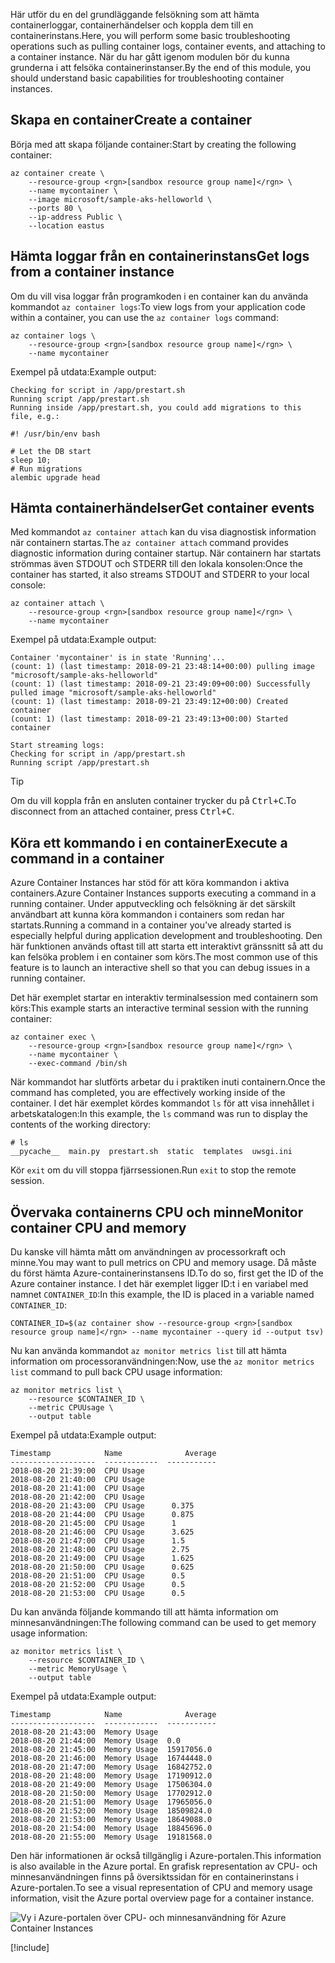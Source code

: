 <span data-ttu-id="91993-101">Här utför du en del grundläggande felsökning som att hämta containerloggar, containerhändelser och koppla dem till en containerinstans.</span><span class="sxs-lookup"><span data-stu-id="91993-101">Here, you will perform some basic troubleshooting operations such as pulling container logs, container events, and attaching to a container instance.</span></span> <span data-ttu-id="91993-102">När du har gått igenom modulen bör du kunna grunderna i att felsöka containerinstanser.</span><span class="sxs-lookup"><span data-stu-id="91993-102">By the end of this module, you should understand basic capabilities for troubleshooting container instances.</span></span>

## <a name="create-a-container"></a><span data-ttu-id="91993-103">Skapa en container</span><span class="sxs-lookup"><span data-stu-id="91993-103">Create a container</span></span>

<span data-ttu-id="91993-104">Börja med att skapa följande container:</span><span class="sxs-lookup"><span data-stu-id="91993-104">Start by creating the following container:</span></span> 

```azurecli
az container create \
    --resource-group <rgn>[sandbox resource group name]</rgn> \
    --name mycontainer \
    --image microsoft/sample-aks-helloworld \
    --ports 80 \
    --ip-address Public \
    --location eastus
```

## <a name="get-logs-from-a-container-instance"></a><span data-ttu-id="91993-105">Hämta loggar från en containerinstans</span><span class="sxs-lookup"><span data-stu-id="91993-105">Get logs from a container instance</span></span>

<span data-ttu-id="91993-106">Om du vill visa loggar från programkoden i en container kan du använda kommandot `az container logs`:</span><span class="sxs-lookup"><span data-stu-id="91993-106">To view logs from your application code within a container, you can use the `az container logs` command:</span></span>

```azurecli
az container logs \
    --resource-group <rgn>[sandbox resource group name]</rgn> \
    --name mycontainer
```

<span data-ttu-id="91993-107">Exempel på utdata:</span><span class="sxs-lookup"><span data-stu-id="91993-107">Example output:</span></span>

```output
Checking for script in /app/prestart.sh
Running script /app/prestart.sh
Running inside /app/prestart.sh, you could add migrations to this file, e.g.:

#! /usr/bin/env bash

# Let the DB start
sleep 10;
# Run migrations
alembic upgrade head
```

## <a name="get-container-events"></a><span data-ttu-id="91993-108">Hämta containerhändelser</span><span class="sxs-lookup"><span data-stu-id="91993-108">Get container events</span></span>

<span data-ttu-id="91993-109">Med kommandot `az container attach` kan du visa diagnostisk information när containern startas.</span><span class="sxs-lookup"><span data-stu-id="91993-109">The `az container attach` command provides diagnostic information during container startup.</span></span> <span data-ttu-id="91993-110">När containern har startats strömmas även STDOUT och STDERR till den lokala konsolen:</span><span class="sxs-lookup"><span data-stu-id="91993-110">Once the container has started, it also streams STDOUT and STDERR to your local console:</span></span>

```azurecli
az container attach \
    --resource-group <rgn>[sandbox resource group name]</rgn> \
    --name mycontainer
```

<span data-ttu-id="91993-111">Exempel på utdata:</span><span class="sxs-lookup"><span data-stu-id="91993-111">Example output:</span></span>

```output
Container 'mycontainer' is in state 'Running'...
(count: 1) (last timestamp: 2018-09-21 23:48:14+00:00) pulling image "microsoft/sample-aks-helloworld"
(count: 1) (last timestamp: 2018-09-21 23:49:09+00:00) Successfully pulled image "microsoft/sample-aks-helloworld"
(count: 1) (last timestamp: 2018-09-21 23:49:12+00:00) Created container
(count: 1) (last timestamp: 2018-09-21 23:49:13+00:00) Started container

Start streaming logs:
Checking for script in /app/prestart.sh
Running script /app/prestart.sh
```

> [!TIP]
> <span data-ttu-id="91993-112">Om du vill koppla från en ansluten container trycker du på <kbd>Ctrl+C</kbd>.</span><span class="sxs-lookup"><span data-stu-id="91993-112">To disconnect from an attached container, press <kbd>Ctrl+C</kbd>.</span></span>

## <a name="execute-a-command-in-a-container"></a><span data-ttu-id="91993-113">Köra ett kommando i en container</span><span class="sxs-lookup"><span data-stu-id="91993-113">Execute a command in a container</span></span>

<span data-ttu-id="91993-114">Azure Container Instances har stöd för att köra kommandon i aktiva containers.</span><span class="sxs-lookup"><span data-stu-id="91993-114">Azure Container Instances supports executing a command in a running container.</span></span> <span data-ttu-id="91993-115">Under apputveckling och felsökning är det särskilt användbart att kunna köra kommandon i containers som redan har startats.</span><span class="sxs-lookup"><span data-stu-id="91993-115">Running a command in a container you've already started is especially helpful during application development and troubleshooting.</span></span> <span data-ttu-id="91993-116">Den här funktionen används oftast till att starta ett interaktivt gränssnitt så att du kan felsöka problem i en container som körs.</span><span class="sxs-lookup"><span data-stu-id="91993-116">The most common use of this feature is to launch an interactive shell so that you can debug issues in a running container.</span></span>

<span data-ttu-id="91993-117">Det här exemplet startar en interaktiv terminalsession med containern som körs:</span><span class="sxs-lookup"><span data-stu-id="91993-117">This example starts an interactive terminal session with the running container:</span></span>

```azurecli
az container exec \
    --resource-group <rgn>[sandbox resource group name]</rgn> \
    --name mycontainer \
    --exec-command /bin/sh
```

<span data-ttu-id="91993-118">När kommandot har slutförts arbetar du i praktiken inuti containern.</span><span class="sxs-lookup"><span data-stu-id="91993-118">Once the command has completed, you are effectively working inside of the container.</span></span> <span data-ttu-id="91993-119">I det här exemplet kördes kommandot `ls` för att visa innehållet i arbetskatalogen:</span><span class="sxs-lookup"><span data-stu-id="91993-119">In this example, the `ls` command was run to display the contents of the working directory:</span></span>

```output
# ls
__pycache__  main.py  prestart.sh  static  templates  uwsgi.ini
```

<span data-ttu-id="91993-120">Kör `exit` om du vill stoppa fjärrsessionen.</span><span class="sxs-lookup"><span data-stu-id="91993-120">Run `exit` to stop the remote session.</span></span>

## <a name="monitor-container-cpu-and-memory"></a><span data-ttu-id="91993-121">Övervaka containerns CPU och minne</span><span class="sxs-lookup"><span data-stu-id="91993-121">Monitor container CPU and memory</span></span>

<span data-ttu-id="91993-122">Du kanske vill hämta mått om användningen av processorkraft och minne.</span><span class="sxs-lookup"><span data-stu-id="91993-122">You may want to pull metrics on CPU and memory usage.</span></span> <span data-ttu-id="91993-123">Då måste du först hämta Azure-containerinstansens ID.</span><span class="sxs-lookup"><span data-stu-id="91993-123">To do so, first get the ID of the Azure container instance.</span></span> <span data-ttu-id="91993-124">I det här exemplet ligger ID:t i en variabel med namnet `CONTAINER_ID`:</span><span class="sxs-lookup"><span data-stu-id="91993-124">In this example, the ID is placed in a variable named `CONTAINER_ID`:</span></span>

```azurecli
CONTAINER_ID=$(az container show --resource-group <rgn>[sandbox resource group name]</rgn> --name mycontainer --query id --output tsv)
```

<span data-ttu-id="91993-125">Nu kan använda kommandot `az monitor metrics list` till att hämta information om processoranvändningen:</span><span class="sxs-lookup"><span data-stu-id="91993-125">Now, use the `az monitor metrics list` command to pull back CPU usage information:</span></span>

```azurecli
az monitor metrics list \
    --resource $CONTAINER_ID \
    --metric CPUUsage \
    --output table
```

<span data-ttu-id="91993-126">Exempel på utdata:</span><span class="sxs-lookup"><span data-stu-id="91993-126">Example output:</span></span>

```output
Timestamp            Name              Average
-------------------  ------------  -----------
2018-08-20 21:39:00  CPU Usage
2018-08-20 21:40:00  CPU Usage
2018-08-20 21:41:00  CPU Usage
2018-08-20 21:42:00  CPU Usage
2018-08-20 21:43:00  CPU Usage      0.375
2018-08-20 21:44:00  CPU Usage      0.875
2018-08-20 21:45:00  CPU Usage      1
2018-08-20 21:46:00  CPU Usage      3.625
2018-08-20 21:47:00  CPU Usage      1.5
2018-08-20 21:48:00  CPU Usage      2.75
2018-08-20 21:49:00  CPU Usage      1.625
2018-08-20 21:50:00  CPU Usage      0.625
2018-08-20 21:51:00  CPU Usage      0.5
2018-08-20 21:52:00  CPU Usage      0.5
2018-08-20 21:53:00  CPU Usage      0.5
```

<span data-ttu-id="91993-127">Du kan använda följande kommando till att hämta information om minnesanvändningen:</span><span class="sxs-lookup"><span data-stu-id="91993-127">The following command can be used to get memory usage information:</span></span>

```azurecli
az monitor metrics list \
    --resource $CONTAINER_ID \
    --metric MemoryUsage \
    --output table
```

<span data-ttu-id="91993-128">Exempel på utdata:</span><span class="sxs-lookup"><span data-stu-id="91993-128">Example output:</span></span>

```output
Timestamp            Name              Average
-------------------  ------------  -----------
2018-08-20 21:43:00  Memory Usage
2018-08-20 21:44:00  Memory Usage  0.0
2018-08-20 21:45:00  Memory Usage  15917056.0
2018-08-20 21:46:00  Memory Usage  16744448.0
2018-08-20 21:47:00  Memory Usage  16842752.0
2018-08-20 21:48:00  Memory Usage  17190912.0
2018-08-20 21:49:00  Memory Usage  17506304.0
2018-08-20 21:50:00  Memory Usage  17702912.0
2018-08-20 21:51:00  Memory Usage  17965056.0
2018-08-20 21:52:00  Memory Usage  18509824.0
2018-08-20 21:53:00  Memory Usage  18649088.0
2018-08-20 21:54:00  Memory Usage  18845696.0
2018-08-20 21:55:00  Memory Usage  19181568.0
```

<span data-ttu-id="91993-129">Den här informationen är också tillgänglig i Azure-portalen.</span><span class="sxs-lookup"><span data-stu-id="91993-129">This information is also available in the Azure portal.</span></span> <span data-ttu-id="91993-130">En grafisk representation av CPU- och minnesanvändningen finns på översiktssidan för en containerinstans i Azure-portalen.</span><span class="sxs-lookup"><span data-stu-id="91993-130">To see a visual representation of CPU and memory usage information, visit the Azure portal overview page for a container instance.</span></span>

![Vy i Azure-portalen över CPU- och minnesanvändning för Azure Container Instances](../media/6-cpu-memory.png)

[!include[](../../../includes/azure-sandbox-cleanup.md)]
